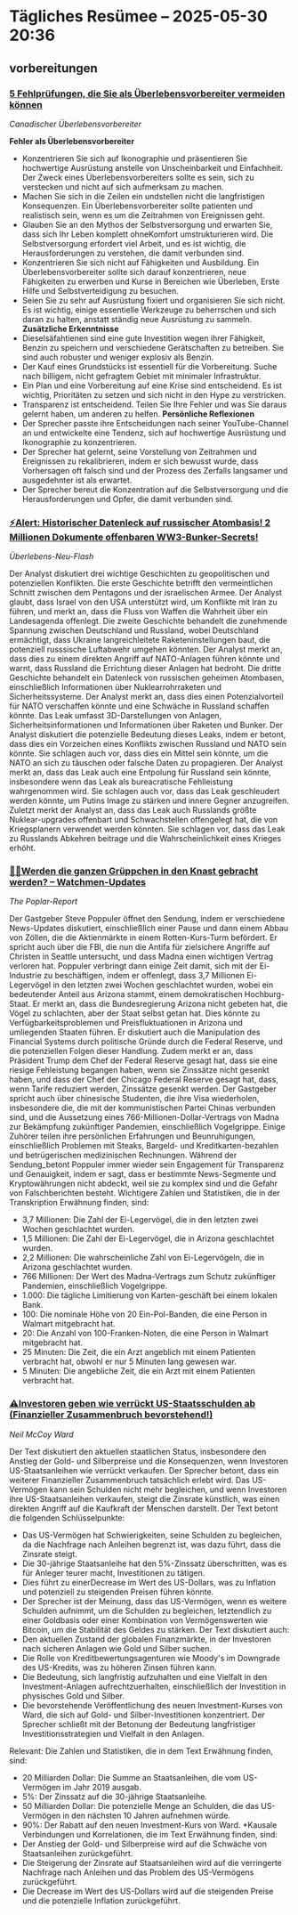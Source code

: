 # Tägliches Resümee – 2025-05-30 20:36



## vorbereitungen

### [5 Fehlprüfungen, die Sie als Überlebensvorbereiter vermeiden können](https://www.youtube.com/watch?v=DKP3vh0lpk0)
*Canadischer Überlebensvorbereiter*  

**Fehler als Überlebensvorbereiter**
* Konzentrieren Sie sich auf Ikonographie und präsentieren Sie hochwertige Ausrüstung anstelle von Unscheinbarkeit und Einfachheit. Der Zweck eines Überlebensvorbereiters sollte es sein, sich zu verstecken und nicht auf sich aufmerksam zu machen.
* Machen Sie sich in die Zeilen ein undstellen nicht die langfristigen Konsequenzen. Ein Überlebensvorbereiter sollte patienten und realistisch sein, wenn es um die Zeitrahmen von Ereignissen geht.
* Glauben Sie an den Mythos der Selbstversorgung und erwarten Sie, dass sich Ihr Leben komplett ohneKomfort umstrukturieren wird. Die Selbstversorgung erfordert viel Arbeit, und es ist wichtig, die Herausforderungen zu verstehen, die damit verbunden sind.
* Konzentrieren Sie sich nicht auf Fähigkeiten und Ausbildung. Ein Überlebensvorbereiter sollte sich darauf konzentrieren, neue Fähigkeiten zu erwerben und Kurse in Bereichen wie Überleben, Erste Hilfe und Selbstverteidigung zu besuchen.
* Seien Sie zu sehr auf Ausrüstung fixiert und organisieren Sie sich nicht. Es ist wichtig, einige essentielle Werkzeuge zu beherrschen und sich daran zu halten, anstatt ständig neue Ausrüstung zu sammeln.
**Zusätzliche Erkenntnisse**
* Dieselsäfahtienen sind eine gute Investition wegen ihrer Fähigkeit, Benzin zu speichern und verschiedene Gerätschaften zu betreiben. Sie sind auch robuster und weniger explosiv als Benzin.
* Der Kauf eines Grundstücks ist essentiell für die Vorbereitung. Suche nach billigem, nicht gefragtem Gebiet mit minimaler Infrastruktur.
* Ein Plan und eine Vorbereitung auf eine Krise sind entscheidend. Es ist wichtig, Prioritäten zu setzen und sich nicht in den Hype zu verstricken.
* Transparenz ist entscheidend. Teilen Sie Ihre Fehler und was Sie daraus gelernt haben, um anderen zu helfen.
**Persönliche Reflexionen**
* Der Sprecher passte ihre Entscheidungen nach seiner YouTube-Channel an und entwickelte eine Tendenz, sich auf hochwertige Ausrüstung und Ikonographie zu konzentrieren.
* Der Sprecher hat gelernt, seine Vorstellung von Zeitrahmen und Ereignissen zu rekalibrieren, indem er sich bewusst wurde, dass Vorhersagen oft falsch sind und der Prozess des Zerfalls langsamer und ausgedehnter ist als erwartet.
* Der Sprecher bereut die Konzentration auf die Selbstversorgung und die Herausforderungen und Opfer, die damit verbunden sind.


### [⚡Alert: Historischer Datenleck auf russischer Atombasis! 2 Millionen Dokumente offenbaren WW3-Bunker-Secrets!](https://www.youtube.com/watch?v=jJwpfAraOQA)
*Überlebens-Neu-Flash*  

Der Analyst diskutiert drei wichtige Geschichten zu geopolitischen und potenziellen Konflikten. Die erste Geschichte betrifft den vermeintlichen Schnitt zwischen dem Pentagons und der israelischen Armee. Der Analyst glaubt, dass Israel von den USA unterstützt wird, um Konflikte mit Iran zu führen, und merkt an, dass die Fluss von Waffen die Wahrheit über ein Landesagenda offenlegt.
 Die zweite Geschichte behandelt die zunehmende Spannung zwischen Deutschland und Russland, wobei Deutschland ermächtigt, dass Ukraine langreichleitete Raketeninstellungen baut, die potenziell russsische Luftabwehr umgehen könnten. Der Analyst merkt an, dass dies zu einem direkten Angriff auf NATO-Anlagen führen könnte und warnt, dass Russland die Errichtung dieser Anlagen hat bedroht.
 Die dritte Geschichte behandelt ein Datenleck von russischen geheimen Atombasen, einschließlich Informationen über Nuklearrohrraketen und Sicherheitssysteme. Der Analyst merkt an, dass dies einen Potenzialvorteil für NATO verschaffen könnte und eine Schwäche in Russland schaffen könnte. Das Leak umfasst 3D-Darstellungen von Anlagen, Sicherheitsinformationen und Informationen über Raketen und Bunker.
 Der Analyst diskutiert die potenzielle Bedeutung dieses Leaks, indem er betont, dass dies ein Vorzeichen eines Konflikts zwischen Russland und NATO sein könnte. Sie schlagen auch vor, dass dies ein Mittel sein könnte, um die NATO an sich zu täuschen oder falsche Daten zu propagieren.
 Der Analyst merkt an, dass das Leak auch eine Entpolung für Russland sein könnte, insbesondere wenn das Leak als bureacratische Fehlleistung wahrgenommen wird. Sie schlagen auch vor, dass das Leak geschleudert werden könnte, um Putins Image zu stärken und innere Gegner anzugreifen.
 Zuletzt merkt der Analyst an, dass das Leak auch Russlands größte Nuklear-upgrades offenbart und Schwachstellen offengelegt hat, die von Kriegsplanern verwendet werden könnten. Sie schlagen vor, dass das Leak zu Russlands Abkehren beitrage und die Wahrscheinlichkeit eines Krieges erhöht.


### [🚨🚨Werden die ganzen Grüppchen in den Knast gebracht werden? – Watchmen-Updates](https://www.youtube.com/watch?v=m42lsnZ4_gk)
*The Poplar-Report*  

Der Gastgeber Steve Poppuler öffnet den Sendung, indem er verschiedene News-Updates diskutiert, einschließlich einer Pause und dann einem Abbau von Zöllen, die die Aktienmärkte in einem Rotten-Kurs-Turm befördert. Er spricht auch über die FBI, die nun die Antifa für zielsichere Angriffe auf Christen in Seattle untersucht, und dass Madna einen wichtigen Vertrag verloren hat.
 Poppuler verbringt dann einige Zeit damit, sich mit der Ei-Industrie zu beschäftigen, indem er offenlegt, dass 3,7 Millionen Ei-Legervögel in den letzten zwei Wochen geschlachtet wurden, wobei ein bedeutender Anteil aus Arizona stammt, einem demokratischen Hochburg-Staat. Er merkt an, dass die Bundesregierung Arizona nicht gebeten hat, die Vögel zu schlachten, aber der Staat selbst getan hat. Dies könnte zu Verfügbarkeitsproblemen und Preisfluktuationen in Arizona und umliegenden Staaten führen.
 Er diskutiert auch die Manipulation des Financial Systems durch politische Gründe durch die Federal Reserve, und die potenziellen Folgen dieser Handlung. Zudem merkt er an, dass Präsident Trump dem Chef der Federal Reserve gesagt hat, dass sie eine riesige Fehleistung begangen haben, wenn sie Zinssätze nicht gesenkt haben, und dass der Chef der Chicago Federal Reserve gesagt hat, dass, wenn Tarife reduziert werden, Zinssätze gesenkt werden.
 Der Gastgeber spricht auch über chinesische Studenten, die ihre Visa wiederholen, insbesondere die, die mit der kommunistischen Partei Chinas verbunden sind, und die Aussetzung eines 766-Millionen-Dollar-Vertrags von Madna zur Bekämpfung zukünftiger Pandemien, einschließlich Vogelgrippe.
 Einige Zuhörer teilen ihre persönlichen Erfahrungen und Beunruhigungen, einschließlich Problemen mit Steaks, Bargeld- und Kreditkarten-bezahlen und betrügerischen medizinischen Rechnungen.
 Während der Sendung_betont Poppuler immer wieder sein Engagement für Transparenz und Genauigkeit, indem er sagt, dass er bestimmte News-Segmente und Kryptowährungen nicht abdeckt, weil sie zu komplex sind und die Gefahr von Falschberichten besteht.
 Wichtigere Zahlen und Statistiken, die in der Transkription Erwähnung finden, sind:
* 3,7 Millionen: Die Zahl der Ei-Legervögel, die in den letzten zwei Wochen geschlachtet wurden.
* 1,5 Millionen: Die Zahl der Ei-Legervögel, die in Arizona geschlachtet wurden.
* 2,2 Millionen: Die wahrscheinliche Zahl von Ei-Legervögeln, die in Arizona geschlachtet wurden.
* 766 Millionen: Der Wert des Madna-Vertrags zum Schutz zukünftiger Pandemien, einschließlich Vogelgrippe.
* 1.000: Die tägliche Limitierung von Karten-geschäft bei einem lokalen Bank.
* 100: Die nominale Höhe von 20 Ein-Pol-Banden, die eine Person in Walmart mitgebracht hat.
* 20: Die Anzahl von 100-Franken-Noten, die eine Person in Walmart mitgebracht hat.
* 25 Minuten: Die Zeit, die ein Arzt angeblich mit einem Patienten verbracht hat, obwohl er nur 5 Minuten lang gewesen war.
* 5 Minuten: Die angebliche Zeit, die ein Arzt mit einem Patienten verbracht hat.


### [⚠️Investoren geben wie verrückt US-Staatsschulden ab (Finanzieller Zusammenbruch bevorstehend!)](https://www.youtube.com/watch?v=dOyoljrgDJY)
*Neil McCoy Ward*  

Der Text diskutiert den aktuellen staatlichen Status, insbesondere den Anstieg der Gold- und Silberpreise und die Konsequenzen, wenn Investoren US-Staatsanleihen wie verrückt verkaufen. Der Sprecher betont, dass ein weiterer Finanzieller Zusammenbruch tatsächlich erlebt wird. Das US-Vermögen kann sein Schulden nicht mehr begleichen, und wenn Investoren ihre US-Staatsanleihen verkaufen, steigt die Zinsrate künstlich, was einen direkten Angriff auf die Kaufkraft der Menschen darstellt.
 Der Text betont die folgenden Schlüsselpunkte:
* Das US-Vermögen hat Schwierigkeiten, seine Schulden zu begleichen, da die Nachfrage nach Anleihen begrenzt ist, was dazu führt, dass die Zinsrate steigt.
* Die 30-jährige Staatsanleihe hat den 5%-Zinssatz überschritten, was es für Anleger teurer macht, Investitionen zu tätigen.
* Dies führt zu einerDecrease im Wert des US-Dollars, was zu Inflation und potenziell zu steigenden Preisen führen könnte.
* Der Sprecher ist der Meinung, dass das US-Vermögen, wenn es weitere Schulden aufnimmt, um die Schulden zu begleichen, letztendlich zu einer Goldbasis oder einer Kombination von Vermögenswerten wie Bitcoin, um die Stabilität des Geldes zu stärken.
 Der Text diskutiert auch:
* Den aktuellen Zustand der globalen Finanzmärkte, in der Investoren nach sicheren Anlagen wie Gold und Silber suchen.
* Die Rolle von Kreditbewertungsagenturen wie Moody's im Downgrade des US-Kredits, was zu höheren Zinsen führen kann.
* Die Bedeutung, sich langfristig aufzuhalten und eine Vielfalt in den Investment-Anlagen aufrechtzuerhalten, einschließlich der Investition in physisches Gold und Silber.
* Die bevorstehende Veröffentlichung des neuen Investment-Kurses von Ward, die sich auf Gold- und Silber-Investitionen konzentriert.
 Der Sprecher schließt mit der Betonung der Bedeutung langfristiger Investitionsstrategien und Vielfalt in den Anlagen.

 Relevant: Die Zahlen und Statistiken, die in dem Text Erwähnung finden, sind:

* 20 Milliarden Dollar: Die Summe an Staatsanleihen, die vom US-Vermögen im Jahr 2019 ausgab.
* 5%: Der Zinssatz auf die 30-jährige Staatsanleihe.
* 50 Milliarden Dollar: Die potenzielle Menge an Schulden, die das US-Vermögen in den nächsten 10 Jahren aufnehmen würde.
* 90%: Der Rabatt auf den neuen Investment-Kurs von Ward.
*Kausale Verbindungen und Korrelationen, die im Text Erwähnung finden, sind:
* Der Anstieg der Gold- und Silberpreise wird auf die Schwäche von Staatsanleihen zurückgeführt.
* Die Steigerung der Zinsrate auf Staatsanleihen wird auf die verringerte Nachfrage nach Anleihen und das Problem des US-Vermögens zurückgeführt.
* Die Decrease im Wert des US-Dollars wird auf die steigenden Preise und die potenzielle Inflation zurückgeführt.
